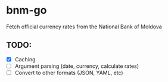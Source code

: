 # bnm-go
Fetch official currency rates from the National Bank of Moldova

## TODO:
- [X] Caching
- [ ] Argument parsing (date, currency, calculate rates)
- [ ] Convert to other formats (JSON, YAML, etc)
